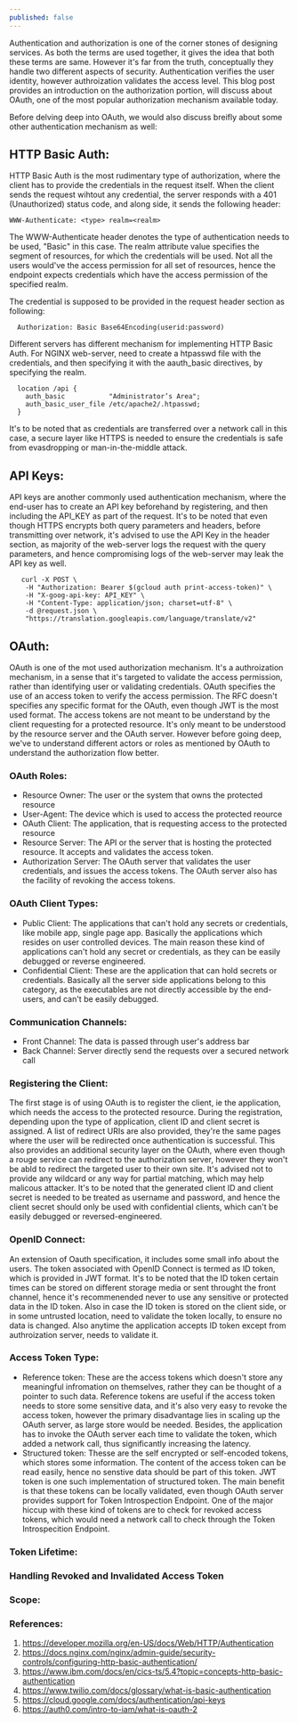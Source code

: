 ```yaml
---
published: false
---
```

Authentication and authorization is one of the corner stones of designing services. As both the terms are used together, it gives the idea that both these terms are same. However it's far from the truth, conceptually they handle two different aspects of security. Authentication verifies the user identity, however authroization validates the access level. This blog post provides an introduction on the authorization portion, will discuss about OAuth, one of the most popular authorization mechanism available today.
<Add image for authorization vs authentication>

  
Before delving deep into OAuth, we would also discuss breifly about some other authentication mechanism as well:

## HTTP Basic Auth:
HTTP Basic Auth is the most rudimentary type of authorization, where the client has to provide the credentials in the request itself. When the client sends the request wihtout any credential, the server responds with a 401 (Unauthorized) status code, and along side, it sends the following header:
```
WWW-Authenticate: <type> realm=<realm>
```
The WWW-Authenticate header denotes the type of authentication needs to be used, "Basic" in this case. The realm attribute value specifies the segment of resources, for which the credentials will be used. Not all the users would've the access permission for all set of resources, hence the endpoint expects credentials which have the access permission of the specified realm.
  
The credential is supposed to be provided in the request header section as following:

```
  Authorization: Basic Base64Encoding(userid:password)
```

Different servers has different mechanism for implementing HTTP Basic Auth. For NGINX web-server, need to create a htpasswd file with the credentials, and then specifying it with the aauth_basic directives, by specifying the realm.
```
  location /api {
    auth_basic           "Administrator’s Area";
    auth_basic_user_file /etc/apache2/.htpasswd; 
  }
```
<HTTP Basic Auth Image>

It's to be noted that as credentials are transferred over a network call in this case, a secure layer like HTTPS is needed to ensure the credentials is safe from evasdropping or man-in-the-middle attack.

## API Keys:
API keys are another commonly used authentication mechanism, where the end-user has to create an API key beforehand by registering, and then including the API_KEY as part of the request. It's to be noted that even though HTTPS encrypts both query parameters and headers, before transmitting over network, it's advised to use the API Key in the header section, as majority of the web-server logs the request with the query parameters, and hence compromising logs of the web-server may leak the API key as well.
  
```curl
   curl -X POST \
    -H "Authorization: Bearer $(gcloud auth print-access-token)" \
    -H "X-goog-api-key: API_KEY" \
    -H "Content-Type: application/json; charset=utf-8" \
    -d @request.json \
    "https://translation.googleapis.com/language/translate/v2"
```
  
## OAuth:
OAuth is one of the mot used authorization mechanism. It's a authroization mechanism, in a sense that it's targeted to validate the access permission, rather than identifying user or validating credentials. OAuth specifies the use of an access token to verify the access permission. The RFC doesn't specifies any specific format for the OAuth, even though JWT is the most used format. The access tokens are not meant to be understand by the client requesting for a protected resource. It's only meant to be understood by the resource server and the OAuth server. However before going deep, we've to understand different actors or roles as mentioned by OAuth to understand the authorization flow better.
  
  
### OAuth Roles:
- Resource Owner: The user or the system that owns the protected resource
- User-Agent: The device which is used to access the protected reource
- OAuth Client: The application, that is requesting access to the protected resource
- Resource Server: The API or the server that is hosting the protected resource. It accepts and validates the access token. 
- Authorization Server: The OAuth server that validates the user credentials, and issues the access tokens. The OAuth server also has the facility of revoking the access tokens.

### OAuth Client Types:
 - Public Client: The applications that can't hold any secrets or credentials, like mobile app, single page app. Basically the applications which resides on user controlled devices. The main reason these kind of applications can't hold any secret or credentials, as they can be easily debugged or reverse engineered. 
 - Confidential Client: These are the application that can hold secrets or credentials. Basically all the server side applications belong to this category, as the executables are not directly accessible by the end-users, and can't be easily debugged.

### Communication Channels:
- Front Channel: The data is passed through user's address bar
- Back Channel: Server directly send the requests over a secured network call
  
### Registering the Client:
The first stage is of using OAuth is to register the client, ie the application, which needs the access to the protected resource. During the registration, depending upon the type of application, client ID and client secret is assigned. A list of redirect URIs are also provided, they're the same pages where the user will be redirected once authentication is successful. This also provides an additional security layer on the OAuth, where even though a rouge service can redirect to the authorization server, however they won't be abld to redirect the targeted user to their own site. It's advised not to provide any wildcard or any way for partial matching, which may help malicous attacker. It's to be noted that the generated client ID and client secret is needed to be treated as username and password, and hence the client secret should only be used with confidential clients, which can't be easily debugged or reversed-engineered.

  
  
### OpenID Connect:
An extension of Oauth specification, it includes some small info about the users. The token associated with OpenID Connect is termed as ID token, which is provided in JWT format. It's to be noted that the ID token certain times can be stored on different storage media or sent throught the front channel, hence it's recommenended never to use any sensitive or protected data in the ID token. Also in case the ID token is stored on the client side, or in some untrusted location, need to validate the token locally, to ensure no data is changed. Also anytime the application accepts ID token except from authroization server, needs to validate it.
  
### Access Token Type:
- Reference token: These are the access tokens which doesn't store any meaningful infromation on themselves, rather they can be thought of a pointer to such data. Reference tokens are useful if the access token needs to store some sensitive data, and it's also very easy to revoke the access token, however the primary disadvantage lies in scaling up the OAuth server, as large store would be needed. Besides, the application has to invoke the OAuth server each time to validate the token, which added a network call, thus significantly increasing the latency.
- Structured token: Thesse are the self encrypted or self-encoded tokens, which stores some information. The content of the access token can be read easily, hence no senstive data should be part of this token. JWT token is one such implementation of structured token. The main benefit is that these tokens can be locally validated, even though OAuth server provides support for Token Introspection Endpoint. One of the major hiccup with these kind of tokens are to check for revoked access tokens, which would need a network call to check through the Token Introspecition Endpoint.
  
### Token Lifetime:

### Handling Revoked and Invalidated Access Token

### Scope:


  

  
### References:
  1. https://developer.mozilla.org/en-US/docs/Web/HTTP/Authentication
  2. https://docs.nginx.com/nginx/admin-guide/security-controls/configuring-http-basic-authentication/
  3. https://www.ibm.com/docs/en/cics-ts/5.4?topic=concepts-http-basic-authentication
  4. https://www.twilio.com/docs/glossary/what-is-basic-authentication
  5. https://cloud.google.com/docs/authentication/api-keys
  6. https://auth0.com/intro-to-iam/what-is-oauth-2
